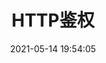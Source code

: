 ---
title: HTTP鉴权
date: 2021-05-14 19:54:05
cover: https://cdn.jsdelivr.net/gh/Wangbaoqi/blogImgs@master/nateImgs/html/html-cover-ele.png
tags: 
  - http
categories: http
---